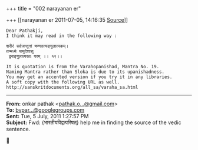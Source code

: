 +++
title = "002 narayanan er"

+++
[[narayanan er	2011-07-05, 14:16:35 [Source](https://groups.google.com/g/bvparishat/c/gaqeunwNkuc)]]



    Dear Pathakji,
    I think it may read in the following way :

    शरीरं सर्वजन्तूनां षण्णवत्यङ्गुलात्मकम्।
    तन्मध्ये पायुदेशात्तु
     द्व्यङ्गुलात्परतः परम् ।। १९।।

    It is quotation is from the Varahopanishad, Mantra No. 19. 
    Naming Mantra rather than Sloka is due to its upanishadness. 
    You may get an accented version if you try it in any libraries.
    A soft copy with the following URL as well.
    http://sanskritdocuments.org/all_sa/varaha_sa.html

------------------------------------------------------------------------

**From:** onkar pathak \<[pathak.o...@gmail.com]()\>  
**To:** [bvpar...@googlegroups.com]()  
**Sent:** Tue, 5 July, 2011 1:27:57 PM  
**Subject:** Fwd: {भारतीयविद्वत्परिषत्} help me in finding the source of the vedic sentence.  



